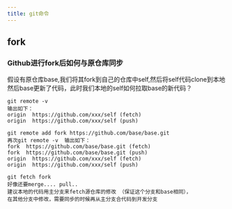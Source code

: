 ```yaml
---
title: git命令
---
```


## fork
### Github进行fork后如何与原仓库同步
假设有原仓库base,我们将其fork到自己的仓库中self,然后将self代码clone到本地 \
然后base更新了代码，此时我们本地的self如何拉取base的新代码？
```shell
git remote -v
输出如下：
origin	https://github.com/xxx/self (fetch)
origin	https://github.com/xxx/self (push)
```
```shell
git remote add fork https://github.com/base/base.git
再次git remote -v  输出如下：
fork  https://github.com/base/base.git (fetch)
fork  https://github.com/base/base.git (push)
origin	https://github.com/xxx/self (fetch)
origin	https://github.com/xxx/self (push)
```
```shell
git fetch fork
好像还要merge.... pull..
建议本地的代码用主分支来fetch源仓库的修改 （保证这个分支和base相同），
在其他分支中修改，需要同步的时候再从主分支合代码到开发分支
```